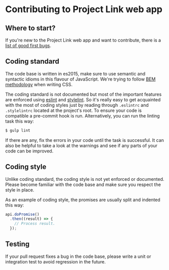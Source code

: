 # Contributing to Project Link web app

## Where to start?

If you're new to the Project Link web app and want to contribute, there is a
[list of good first bugs](https://github.com/fxbox/app/issues?q=is%3Aissue+is%3Aopen+label%3A%22help+wanted%22).

## Coding standard

The code base is written in es2015, make sure to use semantic and syntactic
idioms in this flavour of JavaScript. We're trying to follow [BEM methodology](https://en.bem.info/methodology/) when writing CSS.

The coding standard is not documented but most of the important features are
enforced using [eslint](http://eslint.org/) and [stylelint](http://stylelint.io/). So it's really easy to get acquainted with the most of coding styles just by reading through `.eslintrc` and `.stylelintrc` located at the project's root.
To ensure your code is compatible a pre-commit hook is run. Alternatively, you
can run the linting task this way:
```bash
$ gulp lint
```
If there are any, fix the errors in your code until the task is successful.
It can also be helpful to take a look at the warnings and see if any parts of
your code can be improved.

## Coding style

Unlike coding standard, the coding style is not yet enforced or documented.
Please become familiar with the code base and make sure you respect the style in
place.

As an example of coding style, the promises are usually split and indented this
way:
```javascript
api.doPromise()
  .then((result) => {
    // Process result.
  });
```

## Testing

If your pull request fixes a bug in the code base, please write a unit or
integration test to avoid regression in the future.

